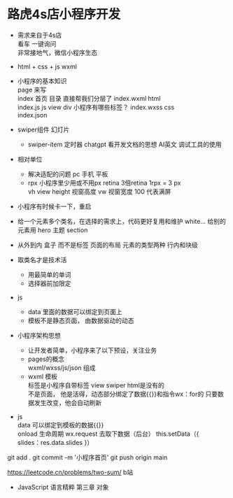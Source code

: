 # 路虎4s店小程序开发

- 需求来自于4s店   
    看车  一键询问   
    非常接地气，微信小程序生态

- html + css + js
    wxml

- 小程序的基本知识   
   page 来写    
      index 首页 目录  直接帮我们分层了
        index.wxml   html      
        index.js     js    view div 小程序有哪些标签？
        index.wxss   css   
        index.json   


- swiper组件
    幻灯片
    + swiper-item
    定时器
    chatgpt
    看开发文档的思想  AI英文
    调试工具的使用


- 相对单位
    - 解决适配的问题
      pc 手机 平板
    - rpx  小程序里少用或不用px
        retina  3倍retina   1rpx = 3 px  
        vh view height  视窗高度
        vw  视窗宽度
        100 代表满屏


- 小程序有时候卡一下，重启
- 给一个元素多个类名，在选择的需求上，代码更好复用和维护
    white... 给别的元素用
    hero 主题 
    section
- 从外到内
   盒子  而不是标签   页面的布局
   元素的类型两种  行内和块级
- 取类名才是技术活
   - 用最简单的单词
   - 选择器前加限定


- js
    - data 里面的数据可以绑定到页面上
    - 模板不是静态页面， 由数据驱动的动态


- 小程序架构思想
     - 让开发者简单，小程序来了以下预设，关注业务
     - pages的概念   
        wxml/wxss/js/json 组成
     - wxml 模板   
        标签是小程序自带标签  view swiper html是没有的  
        不是页面， 他是活得，动态部分绑定了数据{{}}和指令wx：for的
        只要数据发生改变，他会自动刷新

- js   
     data  可以绑定到模板的数据{{}}  
     onload 生命周期  wx.request 去取下数据（后台） 
     this.setData（{  
        slides：res.data.slides 
     }）



git add .
git commit -m '小程序首页'
git push origin main

https://leetcode.cn/problems/two-sum/    b站

- JavaScript 语言精粹  第三章  对象
